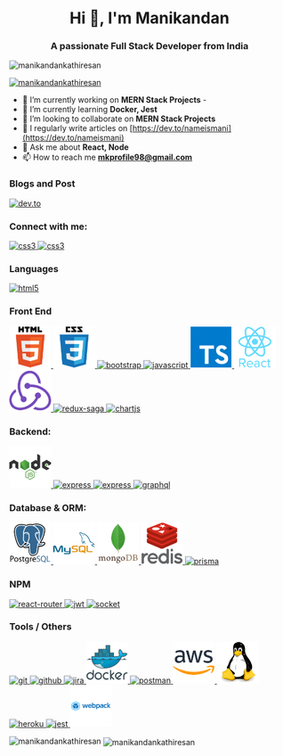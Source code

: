 <h1 align="center">Hi 👋, I'm Manikandan</h1>
<h3 align="center">A passionate Full Stack Developer from India</h3>

<p align="left">
    <img src="https://komarev.com/ghpvc/?username=manikandankathiresan&label=Profile%20views&color=0e75b6&style=flat"
        alt="manikandankathiresan" />
</p>

<p align="left">
    <a href="https://github.com/ryo-ma/github-profile-trophy"><img
            src="https://github-profile-trophy.vercel.app/?username=manikandankathiresan"
            alt="manikandankathiresan" /></a>
</p>

- 🔭 I’m currently working on **MERN Stack Projects** -
- 🌱 I’m currently learning **Docker, Jest**
- 👯 I’m looking to collaborate on **MERN Stack Projects**
- 📝 I regularly write articles on [https://dev.to/nameismani](https://dev.to/nameismani)
- 💬 Ask me about **React, Node**
- 📫 How to reach me **mkprofile98@gmail.com** 

<!-- BLOG-POST-LIST:START -->
<!-- BLOG-POST-LIST:END -->

<h3 align="left">Blogs and Post</h3>
<p align="left">
    <a href="https://dev.to/dev.to/nameismani" target="_blank" rel="noreferrer">
    <img src="https://raw.githubusercontent.com/rahuldkjain/github-profile-readme-generator/master/src/images/icons/Social/devto.svg"
        alt="dev.to" width="50" height="50" />
</a>

<h3 align="left">Connect with me:</h3>
<p align="left">
  <a href="mailto: abc@example.com" target="_blank" rel="noreferrer">
    <img src="https://upload.wikimedia.org/wikipedia/commons/thumb/8/81/LinkedIn_icon.svg/2048px-LinkedIn_icon.svg.png"
        alt="css3" width="50" height="50" />
    
<a href="mailto: abc@example.com" target="_blank" rel="noreferrer">
    <img src="https://logowik.com/content/uploads/images/gmail-new-icon5198.jpg"
        alt="css3" width="50" height="50" />
</a>
</p>

<h3 align="left">Languages </h3>
<p align="left">
<a href="https://www.w3.org/html/" target="_blank" rel="noreferrer">
    <img src="https://cdn.worldvectorlogo.com/logos/c-1.svg"
        alt="html5" width="75" height="75" />
</a>
<h3>Front End</h3>
<a href="https://www.w3.org/html/" target="_blank" rel="noreferrer">
    <img src="https://raw.githubusercontent.com/devicons/devicon/master/icons/html5/html5-original-wordmark.svg"
        alt="html5" width="75" height="75" />
</a>

<a href="https://www.w3schools.com/css/" target="_blank" rel="noreferrer">
    <img src="https://raw.githubusercontent.com/devicons/devicon/master/icons/css3/css3-original-wordmark.svg"
        alt="css3" width="75" height="75" />
</a>

<a href="https://getbootstrap.com" target="_blank" rel="noreferrer">
    <img src="https://cdn.worldvectorlogo.com/logos/bootstrap-5-1.svg" alt="bootstrap" width="75" height="75" />
</a>

<a href="https://www.w3schools.com/js/" target="_blank" rel="noreferrer">
    <img src="https://cdn.worldvectorlogo.com/logos/logo-javascript.svg" alt="javascript" width="75" height="75" />
</a>

<a href="https://www.typescriptlang.org/" target="_blank" rel="noreferrer">
    <img src="https://raw.githubusercontent.com/devicons/devicon/master/icons/typescript/typescript-original.svg"
        alt="typescript" width="75" height="75" />
</a>

<a href="https://reactjs.org/" target="_blank" rel="noreferrer">
    <img src="https://raw.githubusercontent.com/devicons/devicon/master/icons/react/react-original-wordmark.svg"
        alt="react" width="75" height="75" />
</a>

<a href="https://redux.js.org" target="_blank" rel="noreferrer">
    <img src="https://raw.githubusercontent.com/devicons/devicon/master/icons/redux/redux-original.svg" alt="redux"
        width="75" height="75" />
</a>

<a href="https://redux-saga.js.org/" target="_blank" rel="noreferrer">
    <img src="https://cdn.worldvectorlogo.com/logos/redux-saga.svg" alt="redux-saga" width="75" height="75" />
</a>

<a href="https://www.chartjs.org" target="_blank" rel="noreferrer">
    <img src="https://www.chartjs.org/media/logo-title.svg" alt="chartjs" width="75" height="75" />
</a>


<h3 align="left">Backend:</h3>

<a href="https://nodejs.org" target="_blank" rel="noreferrer">
    <img src="https://raw.githubusercontent.com/devicons/devicon/master/icons/nodejs/nodejs-original-wordmark.svg"
        alt="nodejs" width="75" height="75" />
</a>

<a href="https://expressjs.com" target="_blank" rel="noreferrer">
    <img src="https://ih1.redbubble.net/image.438908244.6144/st,small,507x507-pad,600x600,f8f8f8.u2.jpg" alt="express"
        width="75" height="75" />
</a>

<a href="https://fastify.dev/" target="_blank" rel="noreferrer">
    <img src="https://fastify.dev/img/logos/fastify-white.svg" alt="express" width="75" height="75" />
</a>



<a href="https://graphql.org" target="_blank" rel="noreferrer">
    <img src="https://www.vectorlogo.zone/logos/graphql/graphql-icon.svg" alt="graphql" width="75" height="75" />
</a>

<h3 align="left">Database & ORM:</h3>


<a href="https://www.postgresql.org" target="_blank" rel="noreferrer">
    <img src="https://raw.githubusercontent.com/devicons/devicon/master/icons/postgresql/postgresql-original-wordmark.svg"
        alt="postgresql" width="75" height="75" />
</a>

<a href="https://www.mysql.com/" target="_blank" rel="noreferrer">
    <img src="https://raw.githubusercontent.com/devicons/devicon/master/icons/mysql/mysql-original-wordmark.svg"
        alt="mysql" width="75" height="75" />
</a>

<a href="https://www.mongodb.com/" target="_blank" rel="noreferrer">
    <img src="https://raw.githubusercontent.com/devicons/devicon/master/icons/mongodb/mongodb-original-wordmark.svg"
        alt="mongodb" width="75" height="75" />
</a>

<a href="https://redis.io" target="_blank" rel="noreferrer">
    <img src="https://raw.githubusercontent.com/devicons/devicon/master/icons/redis/redis-original-wordmark.svg"
        alt="redis" width="75" height="75" />
</a>

<a href="https://www.prisma.io/" target="_blank" rel="noreferrer">
    <img src="https://prismalens.vercel.app/header/logo-white.svg" alt="prisma" width="75" height="75" />
</a>

<h3 align="left"> NPM </h3>

<a href="https://reactrouter.com/en/main" target="_blank" rel="noreferrer">
    <img src="https://reactrouter.com/twitterimage.jpg" alt="react-router" width="75" height="75" />
</a>

<a href="https://jwt.io/" target="_blank" rel="noreferrer">
    <img src="https://avatars.githubusercontent.com/u/84194169?v=4&s=160" alt="jwt" width="75" height="75" />
</a>

<a href="https://socket.io/" target="_blank" rel="noreferrer">
    <img src="https://www.ux-republic.com/wp-content/uploads/2018/03/socket.png" alt="socket" width="75" height="75" />
</a>


<h3 align="left">Tools / Others</h3>

<a href="https://git-scm.com/" target="_blank" rel="noreferrer">
    <img src="https://www.vectorlogo.zone/logos/git-scm/git-scm-icon.svg" alt="git" width="75" height="75" />
</a>

<a href="https://docs.github.com/en" target="_blank" rel="noreferrer">
    <img src="https://seeklogo.com/images/G/github-logo-2E3852456C-seeklogo.com.png" alt="github" width="75"
        height="75" />
</a>

<a href="https://confluence.atlassian.com/jira" target="_blank" rel="noreferrer">
    <img src="https://www.ambient-it.net/wp-content/uploads/2022/04/Logo-Jira-200x175-2.png" alt="jira" width="75"
        height="75" />
</a>

<a href="https://www.docker.com/" target="_blank" rel="noreferrer">
    <img src="https://raw.githubusercontent.com/devicons/devicon/master/icons/docker/docker-original-wordmark.svg"
        alt="docker" width="75" height="75" />
</a>

<a href="https://postman.com" target="_blank" rel="noreferrer">
    <img src="https://www.vectorlogo.zone/logos/getpostman/getpostman-icon.svg" alt="postman" width="75" height="75" />
</a>

<a href="https://aws.amazon.com" target="_blank" rel="noreferrer">
    <img src="https://raw.githubusercontent.com/devicons/devicon/master/icons/amazonwebservices/amazonwebservices-original-wordmark.svg"
        alt="aws" width="75" height="75" />
</a>

<a href="https://www.linux.org/" target="_blank" rel="noreferrer">
    <img src="https://raw.githubusercontent.com/devicons/devicon/master/icons/linux/linux-original.svg" alt="linux"
        width="75" height="75" />
</a>


<a href="https://heroku.com" target="_blank" rel="noreferrer">
    <img src="https://www.vectorlogo.zone/logos/heroku/heroku-icon.svg" alt="heroku" width="75" height="75" />
</a>

<a href="https://jestjs.io" target="_blank" rel="noreferrer">
    <img src="https://www.vectorlogo.zone/logos/jestjsio/jestjsio-icon.svg" alt="jest" width="75" height="75" />
</a>



<a href="https://webpack.js.org" target="_blank" rel="noreferrer">
    <img src="https://raw.githubusercontent.com/devicons/devicon/d00d0969292a6569d45b06d3f350f463a0107b0d/icons/webpack/webpack-original-wordmark.svg"
        alt="webpack" width="75" height="75" />
</a>
</p>

<p>
    <img align="left"
        src="https://github-readme-stats.vercel.app/api/top-langs?username=manikandankathiresan&show_icons=true&locale=en&layout=compact"
        alt="manikandankathiresan" />
</p>

<p>
    &nbsp;<img align="center"
        src="https://github-readme-stats.vercel.app/api?username=manikandankathiresan&show_icons=true&locale=en"
        alt="manikandankathiresan" />
</p>
